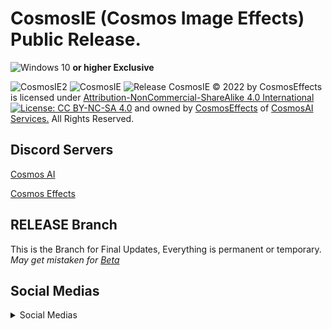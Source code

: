 # CosmosIE (Cosmos Image Effects) Public Release.
![Windows 10](https://img.shields.io/badge/Windows%2010-0078D6?style=flat&logo=windows&logoColor=white) **or higher Exclusive**

![CosmosIE2](https://img.shields.io/badge/CosmosIE-Released%20-success?style=plastic&logo=windows)
![CosmosIE](https://media.discordapp.net/attachments/1058436364296781914/1058437313300009100/CosmosImageEffectLOGO.png)
![Release](https://media.discordapp.net/attachments/1059870151719268422/1063728105736376330/Release.png)
CosmosIE © 2022 by CosmosEffects is licensed under [Attribution-NonCommercial-ShareAlike 4.0 International](https://github.com/ToxicedIsOnTheLand/CosmosIE/blob/main/LICENSE) [![License: CC BY-NC-SA 4.0](https://licensebuttons.net/l/by-nc-sa/4.0/80x15.png)](https://creativecommons.org/licenses/by-nc-sa/4.0/) and owned by [CosmosEffects](https://cosmosai.net/ie/) of [CosmosAI Services.](https://cosmosai.net/cube/) All Rights Reserved.
## Discord Servers
[Cosmos AI](https://cosmosai.net/ie/discord)

[Cosmos Effects](https://cosmosai.net/cube/discord)
## RELEASE Branch
This is the Branch for Final Updates, Everything is permanent or temporary.
*May get mistaken for [Beta](https://github.com/ToxicedIsOnTheLand/CosmosIE/tree/beta)*

## Social Medias

<details> 
<summary>Social Medias</summary>
<hr>

## Social Medias

### ToxicedLOL / ToxicedIsOnTheLand 
[![github](https://img.shields.io/badge/Github%20-FFFFFF?style=flat&logo=github&logoColor=black)](https://github.com/ToxicedIsOnTheLand)

[![subscribe](https://img.shields.io/badge/subscribe%20-FF0000?style=flat&logo=youtube&logoColor=white)](https://youtube.com/@ToxicedIsHere?sub-confirmation=1)

[![twitter](https://img.shields.io/badge/Twitter%20-00acee?style=flat&logo=twitter&logoColor=white)](https://twitter.com/ActualToxicityy)

[![twitch](https://img.shields.io/badge/Twitch%20-FFFFFF?style=flat&logo=twitch&logoColor=6441a5)](https://m.twitch.tv/toxicedlol)

[![steam](https://img.shields.io/badge/Steam%20-FFFFFF?style=flat&logo=steam&logoColor=black)](https://steamcommunity.com/profiles/76561199237882707)

[![reddit](https://img.shields.io/badge/Reddit%20-ED001C?style=flat&logo=reddit&logoColor=FF5700)](https://www.reddit.com/u/ToxicedLOL)

[![discord](https://img.shields.io/badge/Discord%20-5865F2?style=flat&logo=discord&logoColor=white)](https://discord.com/users/732955234489466951)

### Slick Torpedo / Philip Ehrbright
[![subscribe](https://img.shields.io/badge/subscribe%20-FF0000?style=flat&logo=youtube&logoColor=white)](https://youtube.com/@slicktorpedo4420?sub_confirmation=1)

[![github](https://img.shields.io/badge/Github%20-FFFFFF?style=flat&logo=github&logoColor=black)](https://github.com/SlickTorpedo)
  
[![instagram](https://img.shields.io/badge/Instagram%20-d62976?style=flat&logo=instagram&logoColor=white)](https://www.instagram.com/philip_ehrbright)
  
[![tiktok](https://img.shields.io/badge/TikTok%20-black?style=flat&logo=tiktok)](https://www.tiktok.com/@philip.ehr)
 
[![discord](https://img.shields.io/badge/Discord%20-5865F2?style=flat&logo=discord&logoColor=white)](https://discord.com/users/574137308077359104)

[![website](https://img.shields.io/badge/%E2%9B%93%20Website%20-red?style=flat)](https://philipehrbright.com)
  
### Cosmos Artificial / Slick, Inuu, and Toxiced
[![discord](https://img.shields.io/badge/Discord%20-5865F2?style=flat&logo=discord&logoColor=white)](https://cosmosai.net/cube/discord)
  
[![tiktok](https://img.shields.io/badge/TikTok%20-black?style=flat&logo=tiktok)](https://www.tiktok.com/@cosmosartificial)
  
[![website](https://img.shields.io/badge/%E2%9B%93%20Website%20-red?style=flat)](https://cosmosai.net/cube)
  
[![instagram](https://img.shields.io/badge/Instagram%20-d62976?style=flat&logo=instagram&logoColor=white)](https://www.instagram.com/cosmosartificial/)
  
[![twitter](https://img.shields.io/badge/Twitter%20-00acee?style=flat&logo=twitter&logoColor=white)](https://twitter.com/CosmosNeural)
  
### Cosmos Effects / Slick and Toxiced
[![twitter](https://img.shields.io/badge/Twitter%20-00acee?style=flat&logo=twitter&logoColor=white)](https://twitter.com/CosmosEffects)
  
[![website](https://img.shields.io/badge/%E2%9B%93%20Website%20-red?style=flat)](https://cosmosai.net/ie)
  
[![discord](https://img.shields.io/badge/Discord%20-5865F2?style=flat&logo=discord&logoColor=white)](https://cosmosai.net/ie/discord)
